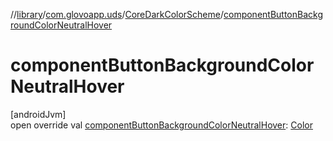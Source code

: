//[library](../../../index.md)/[com.glovoapp.uds](../index.md)/[CoreDarkColorScheme](index.md)/[componentButtonBackgroundColorNeutralHover](component-button-background-color-neutral-hover.md)

# componentButtonBackgroundColorNeutralHover

[androidJvm]\
open override val [componentButtonBackgroundColorNeutralHover](component-button-background-color-neutral-hover.md): [Color](https://developer.android.com/reference/kotlin/androidx/compose/ui/graphics/Color.html)
